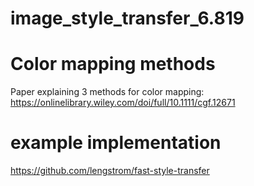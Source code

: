 # image_style_transfer_6.819

# Color mapping methods 
Paper explaining 3 methods for color mapping: https://onlinelibrary.wiley.com/doi/full/10.1111/cgf.12671

# example implementation 
https://github.com/lengstrom/fast-style-transfer
